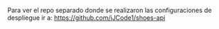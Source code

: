 Para ver el repo separado donde se realizaron las configuraciones de despliegue ir a: https://github.com/iJCode1/shoes-api
